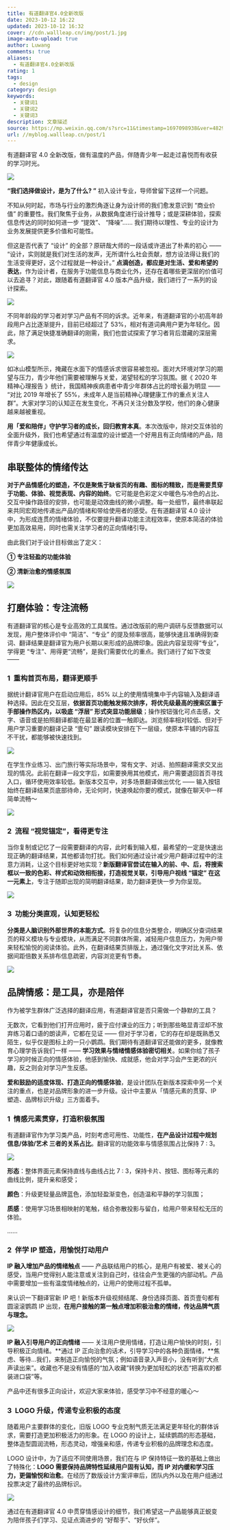 ```yaml
---
title: 有道翻译官4.0全新改版
date: 2023-10-12 16:22
updated: 2023-10-12 16:32
cover: //cdn.wallleap.cn/img/post/1.jpg
image-auto-upload: true
author: Luwang
comments: true
aliases:
  - 有道翻译官4.0全新改版
rating: 1
tags:
  - design
category: design
keywords:
  - 关键词1
  - 关键词2
  - 关键词3
description: 文章描述
source: https://mp.weixin.qq.com/s?src=11&timestamp=1697098938&ver=4829&signature=kASfxhiIK9IDVS33eXkZWHqQLS0-LlWowX0wjJqmu-HMHsWy5Zn-LJXUR1KwqHt4DxtPmM1vttx1FOQggKlSQXQk1-*yboYSkF02gFVkVhk5lVa-ZgxefrFSsAJN-4Ad&new=1
url: //myblog.wallleap.cn/post/1
---
```


有道翻译官 4.0 全新改版，做有温度的产品，伴随青少年一起走过喜悦而有收获的学习时光。

![](https://cdn.wallleap.cn/img/pic/illustration/202310121624160.png)

**“我们选择做设计，是为了什么? ”** 初入设计专业，导师曾留下这样一个问题。

不知从何时起，市场与行业的激烈角逐让身为设计师的我们愈发意识到 “商业价值” 的重要性。我们聚焦于业务，从数据角度进行设计推导；或是深耕体验，探索信息传达的同时如何进一步 “提效”、 “降噪”...... 我们期待以理性、专业的设计为业务发展提供更多价值和可能性。

但这是否代表了 “设计” 的全部？原研哉大师的一段话或许道出了朴素的初心 —— “设计，实则就是我们对生活的发声，无所谓什么社会贡献，想方设法得让我们的生活变得更好，这个过程就是一种设计。” **点滴创造，都应是对生活、爱和希望的表达**，作为设计者，在服务于功能信息与商业化外，还存在着哪些更深层的价值可以去追寻？对此，跟随着有道翻译官 4.0 版本产品升级，我们进行了一系列的设计探索。

![](https://cdn.wallleap.cn/img/pic/illustration/202310121624191.png)

不同年龄段的学习者对学习产品有不同的诉求。近年来，有道翻译官的小初高年龄段用户占比逐渐提升，目前已经超过了 53%，相对有道词典用户更为年轻化。因此，除了满足快捷准确翻译的刚需，我们也尝试探索了学习者背后潜藏的深层需求。

![](https://cdn.wallleap.cn/img/pic/illustration/202310121624169.png)

如冰山模型所示，掩藏在水面下的情感诉求很容易被忽视。面对大环境对学习的期望与压力，青少年他们需要被理解与关爱，渴望轻松的学习氛围。据《 2020 年精神心理报告 》统计，我国精神疾病患者中青少年群体占比的增长最为明显 —— “对比 2019 年增长了 55%，未成年人是当前精神心理健康工作的重点关注人群”。大家对学习的认知正在发生变化，不再只关注分数及学校，他们的身心健康越来越被重视。

**用「爱和陪伴」守护学习者的成长，回归教育本真**。本次改版中，除对交互体验的全面升级外，我们也希望通过有温度的设计塑造一个好用且有正向情绪的产品，陪伴青少年健康成长。

## 串联整体的情绪传达

**对于产品情感化的塑造，不仅是聚焦于缺省页的有趣、图标的精致，而是需要贯穿于功能、体验、视觉表现、内容的始终**。它可能是色彩定义中暖色与冷色的占比、交互中操作路径的安排，也可能是动效曲线的微小调整。每一处细节，最终串联起来共同宏观地传递出产品的情绪和带给使用者的感受。在有道翻译官 4.0 设计中，为形成连贯的情绪体验，不仅要提升翻译功能主流程效率，使原本简洁的体验更加高效易用，同时也需关注学习者的正向情绪引导。

由此我们对于设计目标做出了定义：

**① 专注轻盈的功能体验**

**② 清新治愈的情感氛围**

![](https://cdn.wallleap.cn/img/pic/illustration/202310121625079.png)

## 打磨体验：专注流畅

有道翻译官的核心是专业高效的工具属性。通过改版前的用户调研与反馈数据可以发现，用户整体评价中 “简洁”、“专业” 的提及频率很高，能够快速且准确得到查词、翻译结果是翻译官为用户长期以来形成的品牌印象。因此内容呈现得“专业”，学得更 “专注”、用得更“流畅”，是我们需要优化的重点。我们进行了如下改变 ——

### 1  重构首页布局，翻译更顺手

据统计翻译官用户在启动应用后，85% 以上的使用情境集中于内容输入及翻译语种选择。因此在交互层，**依据首页功能触发频次排序，将优先级最高的搜索区置于手部操作热区内，以吸底 “浮层” 形式突显功能层级**；操作按钮强化可点击感，文字、语音或是拍照翻译都能在最显著的位置一触即达。浏览频率相对较低、但对于用户学习重要的翻译记录 “壹句” 跟读模块安排在下一层级，使原本平铺的内容互不干扰，都能够被快速找到。

![](https://cdn.wallleap.cn/img/pic/illustration/202310121626357.gif)

在学生作业练习、出门旅行等实际场景中，常有文字、对话、拍照翻译需求交叉出现的情况。此前在翻译一段文字后，如需要换用其他模式，用户需要退回首页寻找入口，循环使用效率较低。新版本交互中，对多场景翻译做出优化 —— 输入按钮始终在翻译结果页底部待命，无论何时，快速唤起你要的模式，就像在聊天中一样简单流畅～

![](https://cdn.wallleap.cn/img/pic/illustration/202310121626707.png)

### 2  流程 “视觉锚定”，看得更专注

当你复制或记忆了一段需要翻译的内容，此时看到输入框，最希望的一定是快速出现正确的翻译结果，其他都请勿打扰。我们如何通过设计减少用户翻译过程中的注意力消耗，让这个目标更好地实现？**新版翻译官尝试在输入的前、中、后，将搜索框以一致的色彩、样式和动效相衔接，打造视觉关联，引导用户视线 “锚定” 在这一元素上**，专注于随即出现的简明翻译结果，助力翻译更快一步为你呈现。

![](https://cdn.wallleap.cn/img/pic/illustration/202310121628976.gif)

### 3  功能分类直观，认知更轻松

**分类是人脑识别外部世界的本能方式**。将复杂的信息分类整合，明确区分查词结果页的释义模块与专业模块，从而满足不同群体所需，减轻用户信息压力，为用户带来轻松愉悦的阅读体验。此外，在翻译结果页排版上，通过强化文字对比关系、依据间距倍数关系排布信息疏密，内容浏览更有节奏。

![](https://cdn.wallleap.cn/img/pic/illustration/202310121628060.gif)

## 品牌情感：是工具，亦是陪伴

作为被学生群体广泛选择的翻译应用，有道翻译官是否只需做一个静默的工具？

无数次，它看到他们打开应用时，疲于应付课业的压力；听到那些略显青涩却不放弃练习着口语的朗读声，它都在见证 —— 但对于学习者，它的存在却是既熟悉又陌生，似乎仅是图标上的一只小鹦鹉。我们期待有道翻译官还能做的更多，就像教育心理学告诉我们一样 —— **学习效果与情绪情感体验密切相关**。如果你给了孩子学习的时候正向的情感体验，他感到愉快、成就感，他会对学习会产生更浓的兴趣，反之则会对学习产生反感。

**爱和鼓励的适度体现、打造正向的情感体验**，是设计团队在新版本探索中另一个关注的重点，也是对品牌形象的进一步升级。设计中主要从「情感元素的贯穿、IP 塑造、品牌标识升级」三方面着手。

### 1  情感元素贯穿，打造积极氛围

有道翻译官作为学习类产品，时刻考虑可用性、功能性，**在产品设计过程中规划 信息/体验/艺术 三者的关系占比**。翻译官的功能效率与情感氛围占比保持 7 : 3。

![](https://cdn.wallleap.cn/img/pic/illustration/202310121629188.png)

**形态**：整体界面元素保持直线与曲线占比 7 : 3，保持卡片、按钮、图标等元素的曲线比例，提升亲和感受；

**颜色**：升级更轻量品牌蓝色，添加轻盈渐变色，创造温和平静的学习氛围；

**质感**：使用学习场景相映射的笔触，结合弥散投影与留白，给用户带来轻松无压的体验。

......

### 2  伴学 IP 塑造，用愉悦打动用户

**IP 融入增加产品的情绪触点** —— 产品联结用户的核心，是用户有被爱、被关心的感受，当用户觉得别人能注意或关注到自己时，往往会产生更强的内部动机。产品中需要增加一些有温度情绪触点的，让用户的使用过程不孤单。

来认识一下翻译官新 IP 吧！新版本升级视频结尾、身份选择页面、首页壹句都有圆滚滚鹦鹉 IP 出现，**在用户接触的第一触点增加积极治愈的情绪，传达品牌气质与理念。**

![](https://cdn.wallleap.cn/img/pic/illustration/202310121630162.gif)

**IP 融入引导用户的正向情绪** —— 关注用户使用情绪，打造让用户愉快的时刻，引导积极正向情绪。**通过 IP 正向治愈的话术，引导学习中的各种负面情绪，**焦虑、等待...我们，来制造正向愉悦的气氛；例如语音录入声音小，没有听到“大点声读出来”。收藏也不是没有情感的“加入收藏”转换为更加轻松的状态“把喜欢的都装进口袋”等。

产品中还有很多正向设计，欢迎大家来体验，感受学习中不经意的暖心～

### 3  LOGO 升级，传递专业积极的态度

随着用户主要群体的变化，旧版 LOGO 专业克制气质无法满足更年轻化的群体诉求，需要打造更加积极活力的形象。在 LOGO 的设计上，延续鹦鹉的形态基础，整体造型圆润流畅，形态灵动，增强亲和感，传递专业积极的品牌理念和态度。

LOGO 设计中，为了适应不同使用场景，我们在与 IP 保持特征一致的基础上做出了特殊化：**LOGO 需要保持品牌特性延续用户固有认知，而 IP 对内缓和学习压力，更偏愉悦和治愈**。在经历了数版设计方案评审后，团队内外以及在用户组通过投票决定了最终的品牌标识。

![](https://cdn.wallleap.cn/img/pic/illustration/202310121631507.gif)

通过在有道翻译官 4.0 中贯穿情感设计的细节，我们希望这一产品能够真正蜕变为陪伴孩子们学习、见证点滴进步的 “好帮手”、“好伙伴”。
